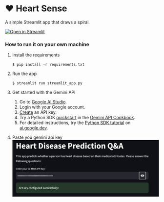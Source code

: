# ❤️ Heart Sense 


A simple Streamlit app that draws a spiral. 

[![Open in Streamlit](https://static.streamlit.io/badges/streamlit_badge_black_white.svg)](https://basic-template.streamlit.app/)

### How to run it on your own machine

1. Install the requirements

   ```
   $ pip install -r requirements.txt
   ```

2. Run the app

   ```
   $ streamlit run streamlit_app.py
   ```
3. Get started with the Gemini API
   1. Go to [Google AI Studio](https://aistudio.google.com/).
   2. Login with your Google account.
   3. [Create](https://aistudio.google.com/app/apikey) an API key.
   4. Try a Python SDK [quickstart](https://github.com/google-gemini/gemini-api-cookbook/blob/main/quickstarts/Prompting.ipynb) in the [Gemini API Cookbook](https://github.com/google-gemini/gemini-api-cookbook/).
   5. For detailed instructions, try the 
[Python SDK tutorial](https://ai.google.dev/tutorials/python_quickstart) on [ai.google.dev](https://ai.google.dev).
 4.  Paste you gemini api key
     ![add API KEY](images/image.png)
